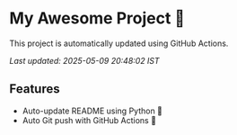 # My Awesome Project 🚀

This project is automatically updated using GitHub Actions.

_Last updated: 2025-05-09 20:48:02 IST_

## Features
- Auto-update README using Python 🐍
- Auto Git push with GitHub Actions 🤖
